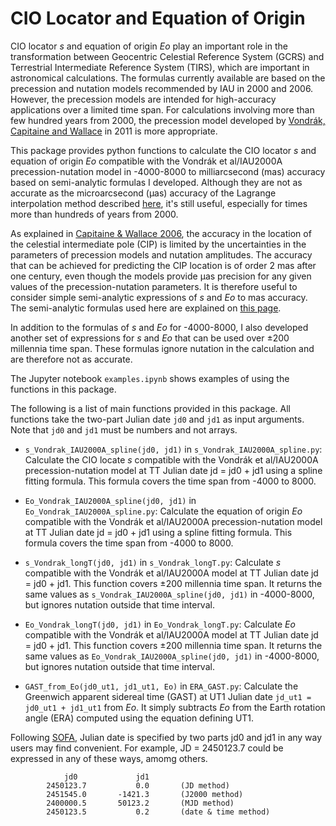 # CIO Locator and Equation of Origin

CIO locator *s* and equation of origin *Eo* play an important role in the transformation between Geocentric Celestial Reference System (GCRS) and Terrestrial Intermediate Reference System (TIRS), which are important in astronomical calculations. The formulas currently available are based on the precession and nutation models recommended by IAU in 2000 and 2006. However, the precession models are intended for high-accuracy applications over a limited time span. For calculations involving more than few hundred years from 2000, the precession model developed by [Vondrák, Capitaine and Wallace](https://www.aanda.org/articles/aa/full_html/2011/10/aa17274-11/aa17274-11.html) in 2011 is more appropriate. 

This package provides python functions to calculate the CIO locator *s* and equation of origin *Eo* compatible with the Vondrák et al/IAU2000A precession-nutation model in -4000-8000 to milliarcsecond (mas) accuracy based on semi-analytic formulas I developed. Although they are not as accurate as the microarcsecond (&mu;as) accuracy of the Lagrange interpolation method described [here](http://ytliu.epizy.com/eclipse/Eo.html), it's still useful, especially for times more than hundreds of years from 2000. 

As explained in [Capitaine &amp; Wallace 2006](https://ui.adsabs.harvard.edu/link_gateway/2006A&A...450..855C/doi:10.1051/0004-6361:20054550), the accuracy in the location of the celestial intermediate pole (CIP) is limited by the uncertainties in the parameters of precession models and nutation amplitudes. The accuracy that can be achieved for predicting the CIP location is of order 2 mas after one century, even though the models provide &mu;as precision for any given values of the precession-nutation parameters. It is therefore useful to consider simple semi-analytic expressions of *s* and *Eo* to mas accuracy. The semi-analytic formulas used here are explained on [this page](http://ytliu.epizy.com/eclipse/Eo.html). 

In addition to the formulas of *s* and *Eo* for -4000-8000, I also developed another set of expressions for *s* and *Eo* that can be used over ±200 millennia time span. These formulas ignore nutation in the calculation and are therefore not as accurate. 

The Jupyter notebook `examples.ipynb` shows examples of using the functions in this package.

The following is a list of main functions provided in this package. All functions take the two-part Julian date `jd0` and `jd1` as input arguments. Note that `jd0` and `jd1` must be numbers and not arrays.

- `s_Vondrak_IAU2000A_spline(jd0, jd1)` in `s_Vondrak_IAU2000A_spline.py`: Calculate the CIO locate *s* compatible with the Vondrák et al/IAU2000A precession-nutation model at TT Julian date jd = jd0 + jd1 using a spline fitting formula. This formula covers the time span from -4000 to 8000.

- `Eo_Vondrak_IAU2000A_spline(jd0, jd1)` in `Eo_Vondrak_IAU2000A_spline.py`: Calculate the equation of origin *Eo* compatible with the Vondrák et al/IAU2000A precession-nutation model at TT Julian date jd = jd0 + jd1 using a spline fitting formula. This formula covers the time span from -4000 to 8000.

- `s_Vondrak_longT(jd0, jd1)` in `s_Vondrak_longT.py`: Calculate *s* compatible with the Vondrák et al/IAU2000A model at TT Julian date jd = jd0 + jd1. This function covers ±200 millennia time span. It returns the same values as `s_Vondrak_IAU2000A_spline(jd0, jd1)` in -4000-8000, but ignores nutation outside that time interval.

- `Eo_Vondrak_longT(jd0, jd1)` in `Eo_Vondrak_longT.py`: Calculate *Eo* compatible with the Vondrák et al/IAU2000A model at TT Julian date jd = jd0 + jd1. This function covers ±200 millennia time span. It returns the same values as `Eo_Vondrak_IAU2000A_spline(jd0, jd1)` in -4000-8000, but ignores nutation outside that time interval.

- `GAST_from_Eo(jd0_ut1, jd1_ut1, Eo)` in `ERA_GAST.py`: Calculate the Greenwich apparent sidereal time (GAST) at UT1 Julian date `jd_ut1 = jd0_ut1 + jd1_ut1` from *Eo*. It simply subtracts *Eo* from the Earth rotation angle (ERA) computed using the equation defining UT1.


Following [SOFA](http://www.iausofa.org/), Julian date is specified by two parts jd0 and jd1 in any way users may find convenient. For example, JD = 2450123.7 could be expressed in any of these ways, amomg others.

                jd0             jd1
            2450123.7           0.0       (JD method)
            2451545.0       -1421.3       (J2000 method)
            2400000.5       50123.2       (MJD method)
            2450123.5           0.2       (date & time method) 


